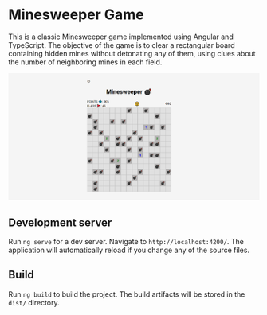 # Minesweeper Game

This is a classic Minesweeper game implemented using Angular and TypeScript. The objective of the game is to clear a rectangular board containing hidden mines without detonating any of them, using clues about the number of neighboring mines in each field.

![Minesweeper Gamplay](https://github.com/AJAY2-R/minesweeper/blob/master/image.png)
## Development server

Run `ng serve` for a dev server. Navigate to `http://localhost:4200/`. The application will automatically reload if you change any of the source files.

## Build

Run `ng build` to build the project. The build artifacts will be stored in the `dist/` directory.
